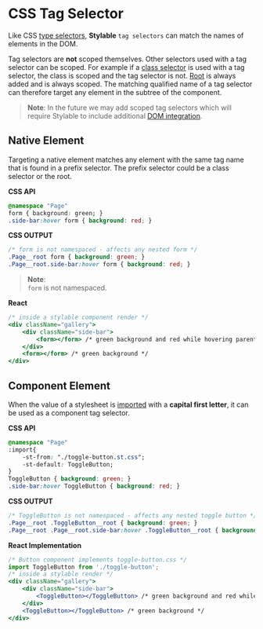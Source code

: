 # CSS Tag Selector

Like CSS [type selectors](https://developer.mozilla.org/en-US/docs/Web/CSS/Type_selectors), **Stylable** `tag selectors` can match the names of elements in the DOM.

Tag selectors are **not** scoped themselves. Other selectors used with a tag selector can be scoped. For example if a [class selector](./class-selectors.md) is used with a tag selector, the class is scoped and the tag selector is not.  [Root](./root.md) is always added and is always scoped. The matching qualified name of a tag selector can therefore target any element in the subtree of the component. 

> **Note**: In the future we may add scoped tag selectors which will require Stylable to include additional [DOM integration](./react-integration.md). 

## Native Element

Targeting a native element matches any element with the same tag name that is found in a prefix selector. The prefix selector could be a class selector or the root.

**CSS API**
```css
@namespace "Page"
form { background: green; }
.side-bar:hover form { background: red; }
```

**CSS OUTPUT**
```css
/* form is not namespaced - affects any nested form */
.Page__root form { background: green; } 
.Page__root.side-bar:hover form { background: red; }
```

> **Note**:  
> `form` is not namespaced.

**React**
```jsx
/* inside a stylable component render */
<div className="gallery">
    <div className="side-bar">
        <form></form> /* green background and red while hovering parent */
    </div>
    <form></form> /* green background */
</div>
```

## Component Element

When the value of a stylesheet is [imported](./imports.md) with a **capital first letter**, it can be used as a component tag selector.

**CSS API**
```css
@namespace "Page"
:import{
    -st-from: "./toggle-button.st.css";
    -st-default: ToggleButton;
}
ToggleButton { background: green; }
.side-bar:hover ToggleButton { background: red; }
```

**CSS OUTPUT**
```css
/* ToggleButton is not namespaced - affects any nested toggle button */
.Page__root .ToggleButton__root { background: green; }
.Page__root .Page__root.side-bar:hover .ToggleButton__root { background: red; }
```

**React Implementation**
```jsx
/* Button component implements toggle-button.css */
import ToggleButton from './toggle-button';
/* inside a stylable render */
<div className="gallery">
    <div className="side-bar">
        <ToggleButton></ToggleButton> /* green background and red while hovering parent */
    </div>
    <ToggleButton></ToggleButton> /* green background */
</div>
```
